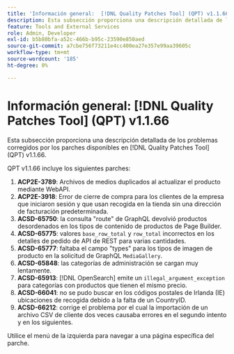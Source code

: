 ```yaml
---
title: 'Información general:  [!DNL Quality Patches Tool] (QPT) v1.1.66'
description: Esta subsección proporciona una descripción detallada de los problemas corregidos por los parches disponibles en  [!DNL Quality Patches Tool] (QPT) v1.1.66.
feature: Tools and External Services
role: Admin, Developer
exl-id: b5b80bfa-a52c-466b-b95c-23590e850aed
source-git-commit: a7cbe756f73211e4cc400ea27e357e99aa39605c
workflow-type: tm+mt
source-wordcount: '185'
ht-degree: 0%

---
```


# Información general: [!DNL Quality Patches Tool] (QPT) v1.1.66

Esta subsección proporciona una descripción detallada de los problemas corregidos por los parches disponibles en [!DNL Quality Patches Tool] (QPT) v1.1.66.

QPT v1.1.66 incluye los siguientes parches:
1. **ACP2E-3789**: Archivos de medios duplicados al actualizar el producto mediante WebAPI.
1. **ACP2E-3918**: Error de cierre de compra para los clientes de la empresa que iniciaron sesión y que usan recogida en la tienda sin una dirección de facturación predeterminada.
1. **ACSD-65750**: la consulta &quot;route&quot; de GraphQL devolvió productos desordenados en los tipos de contenido de productos de Page Builder.
1. **ACSD-65775**: valores `base_row_total` y `row_total` incorrectos en los detalles de pedido de API de REST para varias cantidades.
1. **ACSD-65777**: faltaba el campo &quot;types&quot; para los tipos de imagen de producto en la solicitud de GraphQL `MediaGallery`.
1. **ACSD-65848**: las categorías de administración se cargan muy lentamente.
1. **ACSD-65913**: [!DNL OpenSearch] emite un `illegal_argument_exception` para categorías con productos que tienen el mismo precio.
1. **ACSD-66041**: no se pudo buscar en los códigos postales de Irlanda (IE) ubicaciones de recogida debido a la falta de un CountryID.
1. **ACSD-66212**: corrige el problema por el cual la importación de un archivo CSV de cliente dos veces causaba errores en el segundo intento y en los siguientes.

Utilice el menú de la izquierda para navegar a una página específica del parche.
